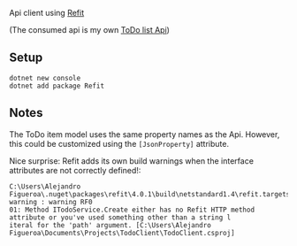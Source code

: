 Api client using [Refit](http://paulcbetts.github.io/refit/)

(The consumed api is my own [ToDo list Api](https://github.com/alexphi/nancy-core-todolist))

## Setup

```
dotnet new console
dotnet add package Refit
```

## Notes

The ToDo item model uses the same property names as the Api. However, this could be customized using the `[JsonProperty]` attribute.

Nice surprise: Refit adds its own build warnings when the interface attributes are not correctly defined!:

```
C:\Users\Alejandro Figueroa\.nuget\packages\refit\4.0.1\build\netstandard1.4\refit.targets(29,5): warning : warning RF0
01: Method ITodoService.Create either has no Refit HTTP method attribute or you've used something other than a string l
iteral for the 'path' argument. [C:\Users\Alejandro Figueroa\Documents\Projects\TodoClient\TodoClient.csproj]
```

